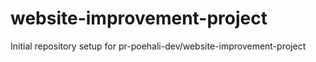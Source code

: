 # website-improvement-project

Initial repository setup for pr-poehali-dev/website-improvement-project